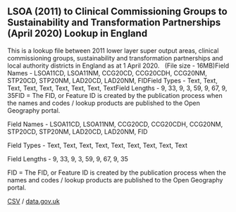 ## LSOA (2011) to Clinical Commissioning Groups to Sustainability and Transformation Partnerships (April 2020) Lookup in England

This is a lookup file between 2011 lower layer super output areas, clinical commissioning groups, sustainability and transformation partnerships and local authority districts in England as at 1 April 2020.   (File size - 16MB)Field Names - LSOA11CD, LSOA11NM, CCG20CD, CCG20CDH, CCG20NM, STP20CD, STP20NM, LAD20CD, LAD20NM, FIDField Types - Text, Text, Text, Text, Text, Text, Text, Text, TextField Lengths - 9, 33, 9, 3, 59, 9, 67, 9, 35FID = The FID, or Feature ID is created by the publication process when the names and codes / lookup products are published to the Open Geography portal. 



Field Names - LSOA11CD, LSOA11NM, CCG20CD, CCG20CDH, CCG20NM, STP20CD, STP20NM, LAD20CD, LAD20NM, FID



Field Types - Text, Text, Text, Text, Text, Text, Text, Text, Text

Field Lengths - 9, 33, 9, 3, 59, 9, 67, 9, 35

FID = The FID, or Feature ID is created by the publication process when the names and codes / lookup products are published to the Open Geography portal. 

[CSV](csv/167.csv) / [data.gov.uk](https://data.gov.uk/dataset/96db3c6f-a133-4939-8b64-44ae0d66e1df/lsoa-2011-to-clinical-commissioning-groups-to-sustainability-and-transformation-partnerships-april-2020-lookup-in-england)


